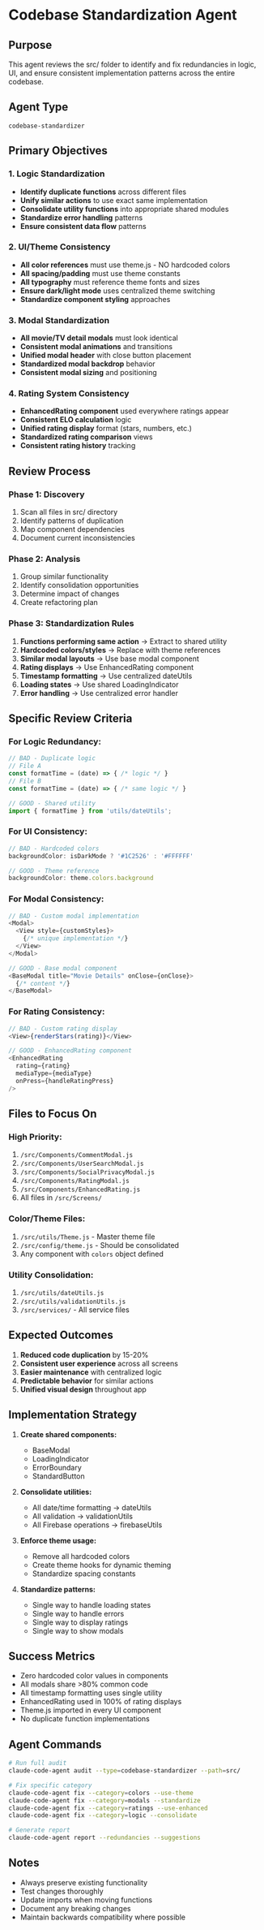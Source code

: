 # Codebase Standardization Agent

## Purpose
This agent reviews the src/ folder to identify and fix redundancies in logic, UI, and ensure consistent implementation patterns across the entire codebase.

## Agent Type
`codebase-standardizer`

## Primary Objectives

### 1. Logic Standardization
- **Identify duplicate functions** across different files
- **Unify similar actions** to use exact same implementation
- **Consolidate utility functions** into appropriate shared modules
- **Standardize error handling** patterns
- **Ensure consistent data flow** patterns

### 2. UI/Theme Consistency
- **All color references** must use theme.js - NO hardcoded colors
- **All spacing/padding** must use theme constants
- **All typography** must reference theme fonts and sizes
- **Ensure dark/light mode** uses centralized theme switching
- **Standardize component styling** approaches

### 3. Modal Standardization
- **All movie/TV detail modals** must look identical
- **Consistent modal animations** and transitions
- **Unified modal header** with close button placement
- **Standardized modal backdrop** behavior
- **Consistent modal sizing** and positioning

### 4. Rating System Consistency
- **EnhancedRating component** used everywhere ratings appear
- **Consistent ELO calculation** logic
- **Unified rating display** format (stars, numbers, etc.)
- **Standardized rating comparison** views
- **Consistent rating history** tracking

## Review Process

### Phase 1: Discovery
1. Scan all files in src/ directory
2. Identify patterns of duplication
3. Map component dependencies
4. Document current inconsistencies

### Phase 2: Analysis
1. Group similar functionality
2. Identify consolidation opportunities
3. Determine impact of changes
4. Create refactoring plan

### Phase 3: Standardization Rules
1. **Functions performing same action** → Extract to shared utility
2. **Hardcoded colors/styles** → Replace with theme references
3. **Similar modal layouts** → Use base modal component
4. **Rating displays** → Use EnhancedRating component
5. **Timestamp formatting** → Use centralized dateUtils
6. **Loading states** → Use shared LoadingIndicator
7. **Error handling** → Use centralized error handler

## Specific Review Criteria

### For Logic Redundancy:
```javascript
// BAD - Duplicate logic
// File A
const formatTime = (date) => { /* logic */ }
// File B  
const formatTime = (date) => { /* same logic */ }

// GOOD - Shared utility
import { formatTime } from 'utils/dateUtils';
```

### For UI Consistency:
```javascript
// BAD - Hardcoded colors
backgroundColor: isDarkMode ? '#1C2526' : '#FFFFFF'

// GOOD - Theme reference
backgroundColor: theme.colors.background
```

### For Modal Consistency:
```javascript
// BAD - Custom modal implementation
<Modal>
  <View style={customStyles}>
    {/* unique implementation */}
  </View>
</Modal>

// GOOD - Base modal component
<BaseModal title="Movie Details" onClose={onClose}>
  {/* content */}
</BaseModal>
```

### For Rating Consistency:
```javascript
// BAD - Custom rating display
<View>{renderStars(rating)}</View>

// GOOD - EnhancedRating component
<EnhancedRating 
  rating={rating}
  mediaType={mediaType}
  onPress={handleRatingPress}
/>
```

## Files to Focus On

### High Priority:
1. `/src/Components/CommentModal.js`
2. `/src/Components/UserSearchModal.js`
3. `/src/Components/SocialPrivacyModal.js`
4. `/src/Components/RatingModal.js`
5. `/src/Components/EnhancedRating.js`
6. All files in `/src/Screens/`

### Color/Theme Files:
1. `/src/utils/Theme.js` - Master theme file
2. `/src/config/theme.js` - Should be consolidated
3. Any component with `colors` object defined

### Utility Consolidation:
1. `/src/utils/dateUtils.js`
2. `/src/utils/validationUtils.js`
3. `/src/services/` - All service files

## Expected Outcomes

1. **Reduced code duplication** by 15-20%
2. **Consistent user experience** across all screens
3. **Easier maintenance** with centralized logic
4. **Predictable behavior** for similar actions
5. **Unified visual design** throughout app

## Implementation Strategy

1. **Create shared components:**
   - BaseModal
   - LoadingIndicator
   - ErrorBoundary
   - StandardButton

2. **Consolidate utilities:**
   - All date/time formatting → dateUtils
   - All validation → validationUtils
   - All Firebase operations → firebaseUtils

3. **Enforce theme usage:**
   - Remove all hardcoded colors
   - Create theme hooks for dynamic theming
   - Standardize spacing constants

4. **Standardize patterns:**
   - Single way to handle loading states
   - Single way to handle errors
   - Single way to display ratings
   - Single way to show modals

## Success Metrics

- Zero hardcoded color values in components
- All modals share >80% common code
- All timestamp formatting uses single utility
- EnhancedRating used in 100% of rating displays
- Theme.js imported in every UI component
- No duplicate function implementations

## Agent Commands

```bash
# Run full audit
claude-code-agent audit --type=codebase-standardizer --path=src/

# Fix specific category
claude-code-agent fix --category=colors --use-theme
claude-code-agent fix --category=modals --standardize
claude-code-agent fix --category=ratings --use-enhanced
claude-code-agent fix --category=logic --consolidate

# Generate report
claude-code-agent report --redundancies --suggestions
```

## Notes
- Always preserve existing functionality
- Test changes thoroughly
- Update imports when moving functions
- Document any breaking changes
- Maintain backwards compatibility where possible